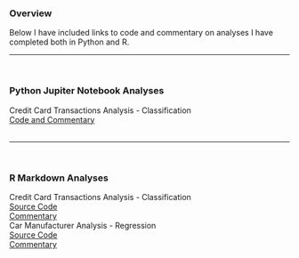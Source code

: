 <h3>Overview</h3>
Below I have included links to code and commentary on analyses I have completed both in Python and R.<br/>

<hr>
<br/>
<h3>Python Jupiter Notebook Analyses</h3>
<p1>Credit Card Transactions Analysis - Classification<br/>
<a href="https://github.com/atowey01/Python-Data-Science-Projects/blob/master/Credit_Card_Transactions_Analysis.ipynb">Code and Commentary</a><br/>
<br/>
<hr>
<br/>
<h3>R Markdown Analyses</h3>
<p1>Credit Card Transactions Analysis - Classification<br/>
<a href="https://github.com/atowey01/R-Data-Science-Projects/blob/master/Credit_Card_Transactions_Analysis.Rmd">Source Code</a><br/>
<a href="http://rpubs.com/atowey01/CreditCardTransactionsAnalysis">Commentary</a></p1>
<br/>
<p1>Car Manufacturer Analysis - Regression<br/>
<a href="https://github.com/atowey01/R-Data-Science-Projects/blob/master/Car_Manufacturer_Analysis.Rmd">Source Code</a><br/>
<a href="http://rpubs.com/atowey01/CarManufacturerAnalysis">Commentary</a></p1>



